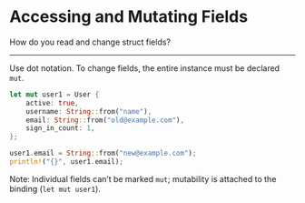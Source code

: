 # Accessing and Mutating Fields

How do you read and change struct fields?

---

Use dot notation. To change fields, the entire instance must be declared `mut`.

```rust
let mut user1 = User {
    active: true,
    username: String::from("name"),
    email: String::from("old@example.com"),
    sign_in_count: 1,
};

user1.email = String::from("new@example.com");
println!("{}", user1.email);
```

Note: Individual fields can’t be marked `mut`; mutability is attached to the binding (`let mut user1`).